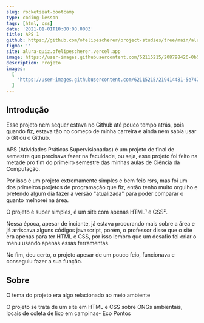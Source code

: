 ```yaml
---
slug: rocketseat-bootcamp
type: coding-lesson
tags: [html, css]
date: '2021-01-01T10:00:00.000Z'
title: APS 1
github: https://github.com/ofelipescherer/project-studies/tree/main/alura/alura-quiz
figma: ''
site: alura-quiz.ofelipescherer.vercel.app
image: https://user-images.githubusercontent.com/62115215/208798426-0b528230-530f-446f-9c1e-04df1b18835d.png
description: Projeto
images:
  [
    'https://user-images.githubusercontent.com/62115215/219414481-5e742828-8b76-45ef-8d0a-f98fdfba2aa1.gif'
  ]
---
```


## Introdução

Esse projeto nem sequer estava no Github até pouco tempo atrás, pois quando fiz, estava tão no começo de minha carreira e ainda nem sabia usar o Git ou o Github.

APS (Atividades Práticas Supervisionadas) é um projeto de final de semestre que precisava fazer na faculdade, ou seja, esse projeto foi feito na metade pro fim do primeiro semestre das minhas aulas de Ciência da Computação.

Por isso é um projeto extremamente simples e bem feio rsrs, mas foi um dos primeiros projetos de programação que fiz, então tenho muito orgulho e pretendo algum dia fazer a versão "atualizada" para poder comparar o quanto melhorei na área.

O projeto é super simples, é um site com apenas HTML¹ e CSS².

Nessa época, apesar de inciante, já estava procurando mais sobre a área e já arriscava alguns códigos javascript, porém, o professor disse que o site era apenas para ter HTML e CSS, por isso lembro que um desafio foi criar o menu usando apenas essas ferramentas.

No fim, deu certo, o projeto apesar de um pouco feio, funcionava e conseguiu fazer a sua função.

## Sobre

O tema do projeto era algo relacionado ao meio ambiente

O projeto se trata de um site em HTML e CSS sobre ONGs ambientais, locais de coleta de lixo em campinas- Eco Pontos

